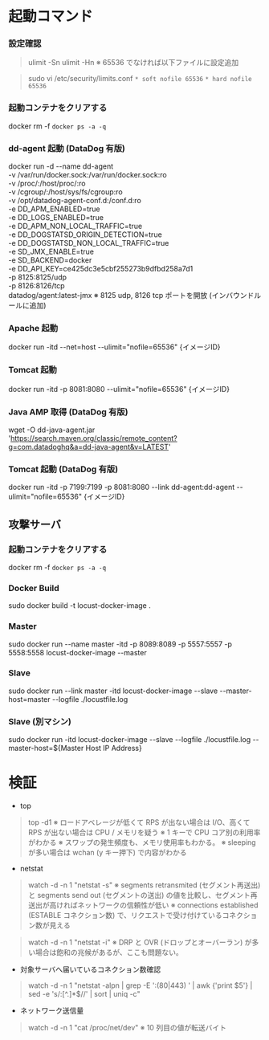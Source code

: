 # 起動コマンド
### 設定確認
> ulimit -Sn
> ulimit -Hn
※ 65536 でなければ以下ファイルに設定追加

> sudo vi /etc/security/limits.conf
  `* soft nofile 65536`
  `* hard nofile 65536`

### 起動コンテナをクリアする
docker rm -f `docker ps -a -q`

### dd-agent 起動 (DataDog 有版)
docker run -d --name dd-agent \
  -v /var/run/docker.sock:/var/run/docker.sock:ro \
  -v /proc/:/host/proc/:ro \
  -v /cgroup/:/host/sys/fs/cgroup:ro \
  -v /opt/datadog-agent-conf.d:/conf.d:ro \
  -e DD_APM_ENABLED=true \
  -e DD_LOGS_ENABLED=true \
  -e DD_APM_NON_LOCAL_TRAFFIC=true \
  -e DD_DOGSTATSD_ORIGIN_DETECTION=true \
  -e DD_DOGSTATSD_NON_LOCAL_TRAFFIC=true \
  -e SD_JMX_ENABLE=true \
  -e SD_BACKEND=docker \
  -e DD_API_KEY=ce425dc3e5cbf255273b9dfbd258a7d1 \
  -p 8125:8125/udp \
  -p 8126:8126/tcp \
  datadog/agent:latest-jmx
※ 8125 udp, 8126 tcp ポートを開放 (インバウンドルールに追加)

### Apache 起動
docker run -itd --net=host --ulimit="nofile=65536" {イメージID}

### Tomcat 起動
docker run -itd -p 8081:8080 --ulimit="nofile=65536" {イメージID}

### Java AMP 取得 (DataDog 有版)
wget -O dd-java-agent.jar 'https://search.maven.org/classic/remote_content?g=com.datadoghq&a=dd-java-agent&v=LATEST'

### Tomcat 起動 (DataDog 有版)
docker run -itd -p 7199:7199 -p 8081:8080 --link dd-agent:dd-agent --ulimit="nofile=65536" {イメージID}

## 攻撃サーバ
### 起動コンテナをクリアする
docker rm -f `docker ps -a -q`

### Docker Build
sudo docker build -t locust-docker-image .

### Master
sudo docker run --name master -itd -p 8089:8089 -p 5557:5557 -p 5558:5558 locust-docker-image --master

### Slave
sudo docker run --link master -itd locust-docker-image --slave --master-host=master --logfile ./locustfile.log

### Slave (別マシン)
sudo docker run -itd locust-docker-image --slave --logfile ./locustfile.log --master-host=${Master Host IP Address}

 # 検証
* top
> top -d1
※ ロードアベレージが低くて RPS が出ない場合は I/O、高くて RPS が出ない場合は CPU / メモリを疑う
※ 1 キーで CPU コア別の利用率がわかる
※ スワップの発生頻度も、メモリ使用率もわかる。
※ sleeping が多い場合は wchan (y キー押下) で内容がわかる

* netstat
> watch -d -n 1 "netstat -s"
※ segments retransmited (セグメント再送出) と segments send out (セグメントの送出) の値を比較し、セグメント再送出が高ければネットワークの信頼性が低い
※ connections established (ESTABLE コネクション数) で、リクエストで受け付けているコネクション数が見える

> watch -d -n 1 "netstat -i"
※ DRP と OVR (ドロップとオーバーラン) が多い場合は飽和の兆候があるが、ここも問題ない。

* 対象サーバへ届いているコネクション数確認
> watch -d -n 1 "netstat -alpn | grep -E ':(80|443) ' | awk {'print $5'} | sed -e 's/\:[^.]*$//' | sort | uniq -c"

* ネットワーク送信量
> watch -d -n 1 "cat /proc/net/dev"
※ 10 列目の値が転送バイト
